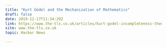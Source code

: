```yaml
---
title: "Kurt Gödel and the Mechanization of Mathematics"
draft: false
date: 2019-12-17T11:34:29Z
link: https://www.the-tls.co.uk/articles/kurt-godel-incompleteness-theorems/?utm_medium=RSS&utm_source=hune
site: www.the-tls.co.uk
topic: Hacker News  

---
```

